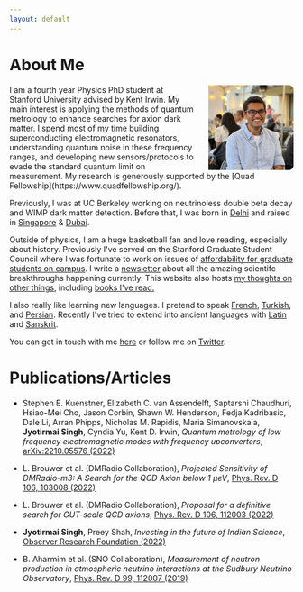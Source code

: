 ```yaml
---
layout: default
---
```

<!---
Text can be **bold**, _italic_, or ~~strikethrough~~.

[Link to another page](./another-page.html)

There should be whitespace between paragraphs.

There should be whitespace between paragraphs. We recommend including a README, or a file with information about your project.
--->
# About Me


<!--<img style="position:absolute; LEFT:78% " width="205" height="308" src="./goodpic.jpg"> -->
<img align="right" src="./dp2.jpg" style="max-width:30%; border-radius:5%; padding-left: 20px;">
I am a fourth year Physics PhD student at Stanford University advised by Kent Irwin. My main interest is applying the methods of quantum metrology to enhance searches for axion dark matter. 
I spend most of my time building superconducting electromagnetic resonators, understanding quantum noise in these frequency ranges, and developing new sensors/protocols to evade the standard quantum limit on measurement.
My research is generously supported by the [Quad Fellowship](https://www.quadfellowship.org/). 
<!--I graduated from UC Berkeley in 2019. My research there included data analysis for the SNO
experiment, detector analysis for its successor SNO+, and detector R&D for the SuperCDMS experiment. My senior thesis focused on precision detection of vacuum ultraviolet (VUV) photons for
future liquid argon scintillator experiments. -->

Previously, I was at UC Berkeley working on neutrinoless double beta decay and
WIMP dark matter detection. Before that, I was born in [Delhi](https://www.youtube.com/watch?v=DxRxTlkI3gY&ab_channel=NetflixIndia) and raised in [Singapore](https://www.youtube.com/watch?v=uByyHDXlEqM&ab_channel=TropicMonstersTV) & [Dubai](https://www.youtube.com/watch?v=fbL9QdWWJzo&ab_channel=Emirates). 

Outside of physics, I am a huge basketball fan and love reading, especially about history. Previously I've served on the Stanford Graduate Student Council where I was fortunate to work on issues of [affordability for graduate students on campus](https://stanforddaily.com/2022/01/20/stanford-unveils-measures-to-tackle-affordability-issues/).
I write a [newsletter](https://jyotirmai.substack.com/) about all the amazing
scientifc breakthroughs happening currently.
This website also hosts [my thoughts on other things](./writings.md), including [books I've read.](./bookreviews.md)

I also really like learning new languages.
I pretend to speak [French](./index-fr.md), [Turkish](./index-tr.md), and [Persian](./translation/shahnameh/shahnameh_blog.md). Recently I've tried to extend into ancient languages with
[Latin](./index-lt.md) and [Sanskrit](./translation/gita/gita.md).

You can get in touch with me [here](mailto:joesingh@stanford.edu)
or follow me on [Twitter](https://twitter.com/SinghJyotirmai).

# Publications/Articles

* Stephen E. Kuenstner, Elizabeth C. van Assendelft, Saptarshi Chaudhuri, Hsiao-Mei Cho, Jason Corbin, Shawn W. Henderson, Fedja Kadribasic, Dale Li, Arran Phipps, Nicholas M. Rapidis, Maria Simanovskaia, **Jyotirmai Singh**, Cyndia Yu, Kent D. Irwin, _Quantum metrology of low frequency electromagnetic modes with frequency upconverters_,
[arXiv:2210.05576 (2022)](https://arxiv.org/abs/2210.05576)

* L. Brouwer et al. (DMRadio Collaboration), _Projected Sensitivity of DMRadio-m3: A Search for the QCD Axion below 1 µeV_, 
[Phys. Rev. D 106, 103008 (2022)](https://journals.aps.org/prd/abstract/10.1103/PhysRevD.106.103008)

* L. Brouwer et al. (DMRadio Collaboration), _Proposal for a definitive search for GUT-scale QCD axions_, 
[Phys. Rev. D 106, 112003 (2022)](https://journals.aps.org/prd/abstract/10.1103/PhysRevD.106.112003)

* **Jyotirmai Singh**, Preey Shah, _Investing in the future of Indian Science_,
[Observer Research Foundation (2022)](https://www.orfonline.org/expert-speak/investing-in-the-future-of-indian-science/)

* B. Aharmim et al. (SNO Collaboration), _Measurement of neutron production in atmospheric neutrino interactions at the Sudbury Neutrino Observatory_,
  [Phys. Rev. D 99, 112007 (2019)](https://journals.aps.org/prd/abstract/10.1103/PhysRevD.99.112007)

<!---
## Header 2

> This is a blockquote following a header.
>
> When something is important enough, you do it even if the odds are not in your favor.

### Header 3

```js
// Javascript code with syntax highlighting.
var fun = function lang(l) {
  dateformat.i18n = require('./lang/' + l)
  return true;
}
```

```ruby
# Ruby code with syntax highlighting
GitHubPages::Dependencies.gems.each do |gem, version|
  s.add_dependency(gem, "= #{version}")
end
```

#### Header 4

*   This is an unordered list following a header.
*   This is an unordered list following a header.
*   This is an unordered list following a header.

##### Header 5

1.  This is an ordered list following a header.
2.  This is an ordered list following a header.
3.  This is an ordered list following a header.

###### Header 6

| head1        | head two          | three |
|:-------------|:------------------|:------|
| ok           | good swedish fish | nice  |
| out of stock | good and plenty   | nice  |
| ok           | good `oreos`      | hmm   |
| ok           | good `zoute` drop | yumm  |

### There's a horizontal rule below this.

* * *

### Here is an unordered list:

*   Item foo
*   Item bar
*   Item baz
*   Item zip

### And an ordered list:

1.  Item one
1.  Item two
1.  Item three
1.  Item four

### And a nested list:

- level 1 item
  - level 2 item
  - level 2 item
    - level 3 item
    - level 3 item
- level 1 item
  - level 2 item
  - level 2 item
  - level 2 item
- level 1 item
  - level 2 item
  - level 2 item
- level 1 item

### Small image

![Octocat](https://assets-cdn.github.com/images/icons/emoji/octocat.png)

### Large image

![Branching](https://guides.github.com/activities/hello-world/branching.png)


### Definition lists can be used with HTML syntax.

<dl>
<dt>Name</dt>
<dd>Godzilla</dd>
<dt>Born</dt>
<dd>1952</dd>
<dt>Birthplace</dt>
<dd>Japan</dd>
<dt>Color</dt>
<dd>Green</dd>
</dl>

```
Long, single-line code blocks should not wrap. They should horizontally scroll if they are too long. This line should be long enough to demonstrate this.
```

```
The final element.
```
--->

